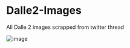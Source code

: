 # Dalle2-Images

All Dalle 2 images scrapped from twitter thread

![image](https://user-images.githubusercontent.com/55195504/162557990-260d42b6-b6a6-4505-9fd8-c8b24e11428d.png)
